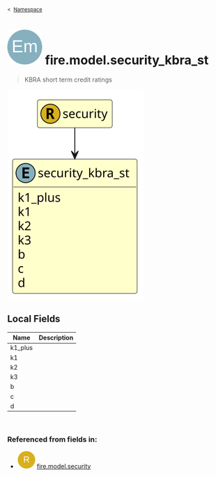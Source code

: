 <sub>&lt;&nbsp; [Namespace](index.md)</sub>
# <img src='images/enumType-lg.svg'/> fire.model.security_kbra_st
>  
>KBRA short term credit ratings
> 
<img src='images/fire.model.security_kbra_st.svg'/>


## Local Fields


| Name        | Description |
| ----------- | ----------- |
| k1_plus |   |
| k1 |   |
| k2 |   |
| k3 |   |
| b |   |
| c |   |
| d |   |

<br/>

### Referenced from fields in:
- <img src='images/recordType.svg'/> [fire.model.security](UDT-fire.model.security.md)
